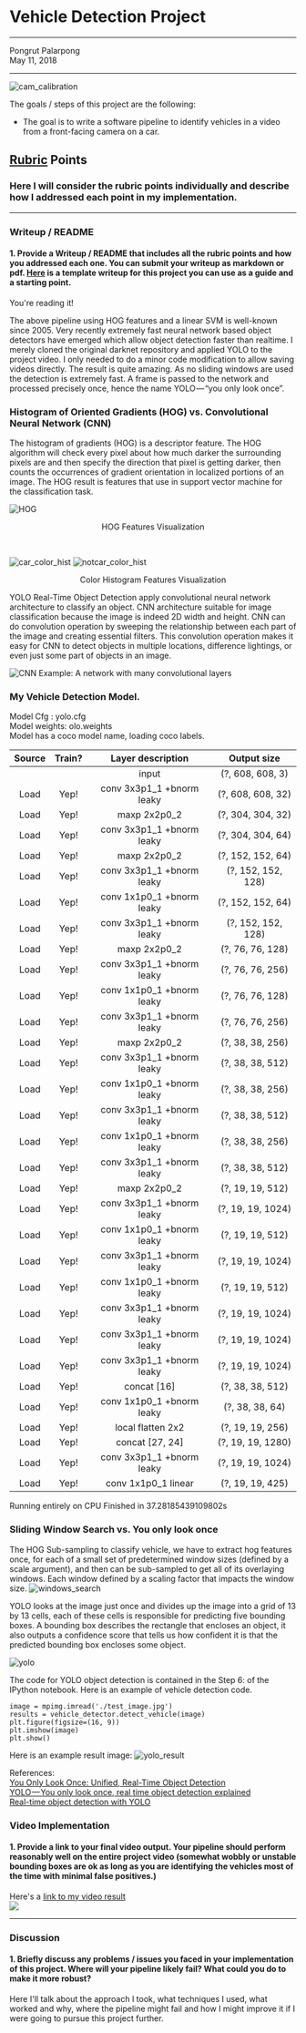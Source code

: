 # **Vehicle Detection Project** 
---

Pongrut Palarpong  
May 11, 2018

---
![cam_calibration](./output_images/cam_calibration.jpg)


The goals / steps of this project are the following:

* The goal is to write a software pipeline to identify vehicles in a video from a front-facing camera on a car. 



## [Rubric](https://review.udacity.com/#!/rubrics/513/view) Points
### Here I will consider the rubric points individually and describe how I addressed each point in my implementation.  

---
### Writeup / README

#### 1. Provide a Writeup / README that includes all the rubric points and how you addressed each one.  You can submit your writeup as markdown or pdf.  [Here](https://github.com/udacity/CarND-Vehicle-Detection/blob/master/writeup_template.md) is a template writeup for this project you can use as a guide and a starting point.  

You're reading it!

The above pipeline using HOG features and a linear SVM is well-known since 2005. Very recently extremely fast neural network based object detectors have emerged which allow object detection faster than realtime. I merely cloned the original darknet repository and applied YOLO to the project video. I only needed to do a minor code modification to allow saving videos directly. The result is quite amazing. As no sliding windows are used the detection is extremely fast. A frame is passed to the network and processed precisely once, hence the name YOLO — “you only look once”.

### Histogram of Oriented Gradients (HOG) vs. Convolutional Neural Network (CNN)

The histogram of gradients (HOG) is a descriptor feature. The HOG algorithm will check every pixel about how much darker the surrounding pixels are and then specify the direction that pixel is getting darker, then counts the occurrences of gradient orientation in localized portions of an image. The HOG result is features that use in support vector machine for the classification task.


![HOG](./figures/HOG.jpg)<br/>
<p align="center">HOG Features Visualization</p>
<br/>

![car_color_hist](./figures/car_color_hist.jpg)
![notcar_color_hist](./figures/notcar_color_hist.jpg)
<p align="center">Color Histogram Features Visualization</p>

YOLO Real-Time Object Detection apply convolutional neural network architecture to classify an object. CNN architecture suitable for image classification because the image is indeed 2D width and height. CNN can do convolution operation by sweeping the relationship between each part of the image and creating essential filters. This convolution operation makes it easy for CNN to detect objects in multiple locations, difference lightings, or even just some part of objects in an image.

![CNN](https://www.mathworks.com/content/mathworks/www/en/discovery/deep-learning/jcr:content/mainParsys/band_2123350969_copy_1983242569/mainParsys/columns_1635259577/1/image_2128876021_cop.adapt.full.high.svg/1508444613873.svg)
Example: A network with many convolutional layers

### My Vehicle Detection Model.
Model Cfg : yolo.cfg<br/>
Model weights: olo.weights<br/>
Model has a coco model name, loading coco labels.

|Source| Train? | Layer description                | Output size     |
|:----:|:------:|:--------------------------------:|:---------------:|
|      |        | input                            | (?, 608, 608, 3)|
| Load |  Yep!  | conv 3x3p1_1  +bnorm  leaky      | (?, 608, 608, 32)|
| Load  |  Yep!  | maxp 2x2p0_2                     | (?, 304, 304, 32)|
| Load  |  Yep!  | conv 3x3p1_1  +bnorm  leaky      | (?, 304, 304, 64)|
| Load  |  Yep!  | maxp 2x2p0_2                     | (?, 152, 152, 64)|
| Load  |  Yep!  | conv 3x3p1_1  +bnorm  leaky      | (?, 152, 152, 128)|
| Load  |  Yep!  | conv 1x1p0_1  +bnorm  leaky      | (?, 152, 152, 64)|
| Load  |  Yep!  | conv 3x3p1_1  +bnorm  leaky      | (?, 152, 152, 128)|
| Load  |  Yep!  | maxp 2x2p0_2                     | (?, 76, 76, 128)|
| Load  |  Yep!  | conv 3x3p1_1  +bnorm  leaky      | (?, 76, 76, 256)|
| Load  |  Yep!  | conv 1x1p0_1  +bnorm  leaky      | (?, 76, 76, 128)|
| Load  |  Yep!  | conv 3x3p1_1  +bnorm  leaky      | (?, 76, 76, 256)|
| Load  |  Yep!  | maxp 2x2p0_2                     | (?, 38, 38, 256)|
| Load  |  Yep!  | conv 3x3p1_1  +bnorm  leaky      | (?, 38, 38, 512)|
| Load  |  Yep!  | conv 1x1p0_1  +bnorm  leaky      | (?, 38, 38, 256)|
| Load  |  Yep!  | conv 3x3p1_1  +bnorm  leaky      | (?, 38, 38, 512)|
| Load  |  Yep!  | conv 1x1p0_1  +bnorm  leaky      | (?, 38, 38, 256)|
| Load  |  Yep!  | conv 3x3p1_1  +bnorm  leaky      | (?, 38, 38, 512)|
| Load  |  Yep!  | maxp 2x2p0_2                     | (?, 19, 19, 512)|
| Load  |  Yep!  | conv 3x3p1_1  +bnorm  leaky      | (?, 19, 19, 1024)|
| Load  |  Yep!  | conv 1x1p0_1  +bnorm  leaky      | (?, 19, 19, 512)|
| Load  |  Yep!  | conv 3x3p1_1  +bnorm  leaky      | (?, 19, 19, 1024)|
| Load  |  Yep!  | conv 1x1p0_1  +bnorm  leaky      | (?, 19, 19, 512)|
| Load  |  Yep!  | conv 3x3p1_1  +bnorm  leaky      | (?, 19, 19, 1024)|
| Load  |  Yep!  | conv 3x3p1_1  +bnorm  leaky      | (?, 19, 19, 1024)|
| Load  |  Yep!  | conv 3x3p1_1  +bnorm  leaky      | (?, 19, 19, 1024)|
| Load  |  Yep!  | concat [16]                      | (?, 38, 38, 512)|
| Load  |  Yep!  | conv 1x1p0_1  +bnorm  leaky      | (?, 38, 38, 64)|
| Load  |  Yep!  | local flatten 2x2                | (?, 19, 19, 256)|
| Load  |  Yep!  | concat [27, 24]                  | (?, 19, 19, 1280)|
| Load  |  Yep!  | conv 3x3p1_1  +bnorm  leaky      | (?, 19, 19, 1024)|
| Load  |  Yep!  | conv 1x1p0_1    linear           | (?, 19, 19, 425)|

Running entirely on CPU
Finished in 37.28185439109802s


### Sliding Window Search vs. You only look once 
The HOG Sub-sampling to classify vehicle, we have to extract hog features once, for each of a small set of predetermined window sizes (defined by a scale argument), and then can be sub-sampled to get all of its overlaying windows. Each window defined by a scaling factor that impacts the window size. 
![windows_search](./figures/windows_search.jpg)

YOLO looks at the image just once and divides up the image into a grid of 13 by 13 cells, each of these cells is responsible for predicting five bounding boxes. A bounding box describes the rectangle that encloses an object, it also outputs a confidence score that tells us how confident it is that the predicted bounding box encloses some object.

![yolo](https://statsbot.co/blog/wp-content/uploads/2017/10/b9213-1psfl5og1c9hikxlmijv8-q-e1516381607519-752x223-2-1024x304.png)


The code for YOLO object detection is contained in the Step 6: of the IPython notebook.
Here is an example of vehicle detection code.
 
```
image = mpimg.imread('./test_image.jpg')
results = vehicle_detector.detect_vehicle(image)
plt.figure(figsize=(16, 9))
plt.imshow(image)
plt.show() 
```
Here is an example result image:
![yolo_result](./figures/yolo_result.jpg)


References:<br/>
[You Only Look Once: Unified, Real-Time Object Detection](https://arxiv.org/abs/1506.02640)<br/>
[YOLO — You only look once, real time object detection explained](https://towardsdatascience.com/yolo-you-only-look-once-real-time-object-detection-explained-492dc9230006)<br/>
[Real-time object detection with YOLO](http://machinethink.net/blog/object-detection-with-yolo/)

### Video Implementation

#### 1. Provide a link to your final video output.  Your pipeline should perform reasonably well on the entire project video (somewhat wobbly or unstable bounding boxes are ok as long as you are identifying the vehicles most of the time with minimal false positives.)
Here's a [link to my video result](./project_video_detect_out.mp4)<br/>
[![](http://img.youtube.com/vi/CFzyrBdf2qQ/0.jpg)](http://www.youtube.com/watch?v=CFzyrBdf2qQ "Advanced Lane Finding & Vehicle Detection with YOLO")



---

### Discussion

#### 1. Briefly discuss any problems / issues you faced in your implementation of this project.  Where will your pipeline likely fail?  What could you do to make it more robust?

Here I'll talk about the approach I took, what techniques I used, what worked and why, where the pipeline might fail and how I might improve it if I were going to pursue this project further.  

